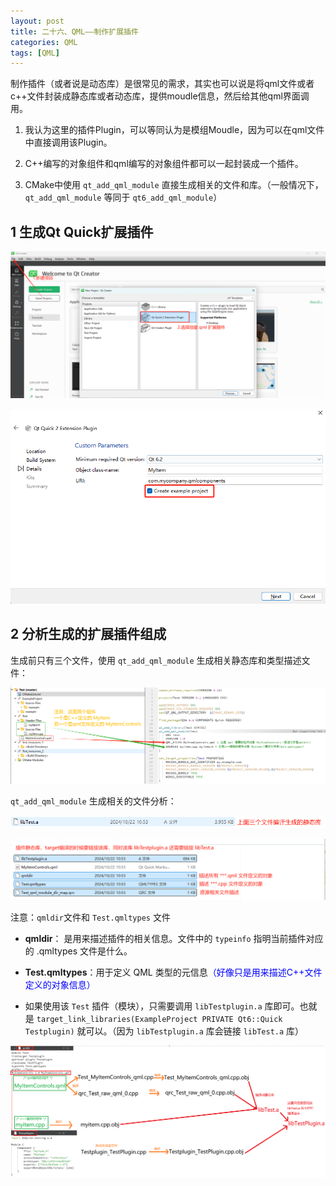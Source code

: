 ```yaml
---
layout: post
title: 二十六、QML——制作扩展插件
categories: QML
tags: [QML]
---
```


制作插件（或者说是动态库）是很常见的需求，其实也可以说是将qml文件或者c++文件封装成静态库或者动态库，提供moudle信息，然后给其他qml界面调用。

1. 我认为这里的插件Plugin，可以等同认为是模组Moudle，因为可以在qml文件中直接调用该Plugin。

2. C++编写的对象组件和qml编写的对象组件都可以一起封装成一个插件。

3. CMake中使用 `qt_add_qml_module` 直接生成相关的文件和库。（一般情况下，`qt_add_qml_module` 等同于 `qt6_add_qml_module`）

## 1 生成Qt Quick扩展插件

![alt text](/assets/Qt6/qml_26_ExtensionPlugin/image/image.png)

![alt text](/assets/Qt6/qml_26_ExtensionPlugin/image/image-1.png)

## 2 分析生成的扩展插件组成

生成前只有三个文件，使用 `qt_add_qml_module` 生成相关静态库和类型描述文件：

![alt text](/assets/Qt6/qml_26_ExtensionPlugin/image/image-2.png)

`qt_add_qml_module` 生成相关的文件分析：

![alt text](/assets/Qt6/qml_26_ExtensionPlugin/image/image-4.png)

![alt text](/assets/Qt6/qml_26_ExtensionPlugin/image/image-3.png)

注意：`qmldir`文件和 `Test.qmltypes` 文件

- **qmldir**： 是用来描述插件的相关信息。文件中的 `typeinfo` 指明当前插件对应的 .qmltypes 文件是什么。

- **Test.qmltypes**：用于定义 QML 类型的元信息<font color="blue">（好像只是用来描述C++文件定义的对象信息）</font>

- 如果使用该 `Test` 插件（模块），只需要调用 `libTestplugin.a` 库即可。也就是 `target_link_libraries(ExampleProject PRIVATE Qt6::Quick Testplugin)` 就可以。（因为 `libTestplugin.a` 库会链接 `libTest.a` 库）

![alt text](/assets/Qt6/qml_26_ExtensionPlugin/image/image-5.png)

